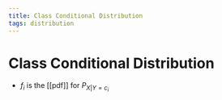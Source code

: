 ```yaml
---
title: Class Conditional Distribution
tags: distribution
---
```


# Class Conditional Distribution
- $f_{i}$ is the [[pdf]] for $P_{X|Y=c_{i}}$




















